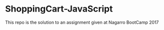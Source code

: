 # ShoppingCart-JavaScript
This repo is the solution to an assignment given at Nagarro BootCamp 2017
